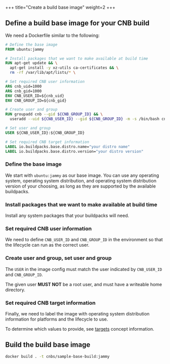 +++
title="Create a build base image"
weight=2
+++

<!--more-->

## Define a build base image for your CNB build

We need a Dockerfile similar to the following:

```Dockerfile
# Define the base image
FROM ubuntu:jammy

# Install packages that we want to make available at build time
RUN apt-get update && \
  apt-get install -y xz-utils ca-certificates && \
  rm -rf /var/lib/apt/lists/* \

# Set required CNB user information
ARG cnb_uid=1000
ARG cnb_gid=1000
ENV CNB_USER_ID=${cnb_uid}
ENV CNB_GROUP_ID=${cnb_gid}

# Create user and group
RUN groupadd cnb --gid ${CNB_GROUP_ID} && \
  useradd --uid ${CNB_USER_ID} --gid ${CNB_GROUP_ID} -m -s /bin/bash cnb \

# Set user and group
USER ${CNB_USER_ID}:${CNB_GROUP_ID}

# Set required CNB target information
LABEL io.buildpacks.base.distro.name="your distro name"
LABEL io.buildpacks.base.distro.version="your distro version"
```

### Define the base image

We start with `ubuntu:jammy` as our base image.
You can use any operating system, operating system distribution, and operating system distribution version of your choosing,
as long as they are supported by the available buildpacks.

### Install packages that we want to make available at build time

Install any system packages that your buildpacks will need.

### Set required CNB user information

We need to define `CNB_USER_ID` and `CNB_GROUP_ID` in the environment so that the lifecycle can run as the correct user.

### Create user and group, set user and group

The `USER` in the image config must match the user indicated by `CNB_USER_ID` and `CNB_GROUP_ID`.

The given user **MUST NOT** be a root user, and must have a writeable home directory.

### Set required CNB target information

Finally, we need to label the image with operating system distribution information for platforms and the lifecycle to use.

To determine which values to provide, see [targets](/docs/concepts/components/targets/) concept information.

## Build the build base image

```bash
docker build . -t cnbs/sample-base-build:jammy
```
